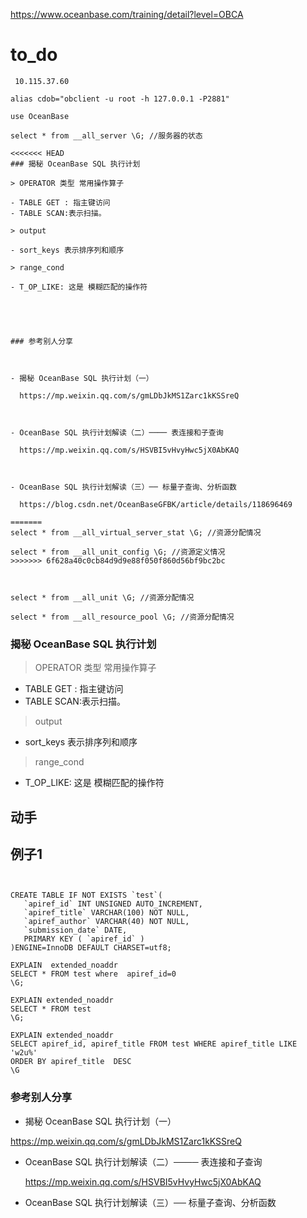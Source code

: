 https://www.oceanbase.com/training/detail?level=OBCA



# to_do

~~~
 10.115.37.60

alias cdob="obclient -u root -h 127.0.0.1 -P2881"

use OceanBase

select * from __all_server \G; //服务器的状态

<<<<<<< HEAD
### 揭秘 OceanBase SQL 执行计划

> OPERATOR 类型 常用操作算子

- TABLE GET : 指主键访问
- TABLE SCAN:表示扫描。

> output 

- sort_keys 表示排序列和顺序

> range_cond

- T_OP_LIKE: 这是 模糊匹配的操作符





### 参考别人分享



- 揭秘 OceanBase SQL 执行计划（一）

  https://mp.weixin.qq.com/s/gmLDbJkMS1Zarc1kKSSreQ



- OceanBase SQL 执行计划解读（二）──── 表连接和子查询

  https://mp.weixin.qq.com/s/HSVBI5vHvyHwc5jX0AbKAQ



- OceanBase SQL 执行计划解读（三）── 标量子查询、分析函数

  https://blog.csdn.net/OceanBaseGFBK/article/details/118696469

=======
select * from __all_virtual_server_stat \G; //资源分配情况

select * from __all_unit_config \G; //资源定义情况
>>>>>>> 6f628a40c0cb84d9d9e88f050f860d56bf9bc2bc



select * from __all_unit \G; //资源分配情况

select * from __all_resource_pool \G; //资源分配情况
~~~



### 揭秘 OceanBase SQL 执行计划

> OPERATOR 类型 常用操作算子

- TABLE GET : 指主键访问
- TABLE SCAN:表示扫描。

> output 

- sort_keys 表示排序列和顺序

> range_cond

- T_OP_LIKE: 这是 模糊匹配的操作符





## 动手

## 例子1 

~~~


CREATE TABLE IF NOT EXISTS `test`(
   `apiref_id` INT UNSIGNED AUTO_INCREMENT,
   `apiref_title` VARCHAR(100) NOT NULL,
   `apiref_author` VARCHAR(40) NOT NULL,
   `submission_date` DATE,
   PRIMARY KEY ( `apiref_id` )
)ENGINE=InnoDB DEFAULT CHARSET=utf8;

EXPLAIN  extended_noaddr
SELECT * FROM test where  apiref_id=0
\G;

EXPLAIN extended_noaddr
SELECT * FROM test
\G;

EXPLAIN extended_noaddr
SELECT apiref_id, apiref_title FROM test WHERE apiref_title LIKE  'w2u%'
ORDER BY apiref_title  DESC 
\G
~~~





### 参考别人分享

- 揭秘 OceanBase SQL 执行计划（一）

https://mp.weixin.qq.com/s/gmLDbJkMS1Zarc1kKSSreQ

- OceanBase SQL 执行计划解读（二）──── 表连接和子查询

  https://mp.weixin.qq.com/s/HSVBI5vHvyHwc5jX0AbKAQ

- OceanBase SQL 执行计划解读（三）── 标量子查询、分析函数

  



